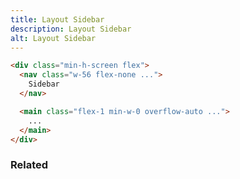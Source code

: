 ```yaml
---
title: Layout Sidebar
description: Layout Sidebar
alt: Layout Sidebar
---
```


<base-snippet :centered_preview="false" custom_preview_class="h-72">

  <template v-slot:preview>
    <div class="h-full flex">
      <nav class="w-20 sm:w-56 flex-none bg-indigo-200 p-2">
        Sidebar
      </nav>
      <main class="flex-1 min-w-0 overflow-auto bg-indigo-50 p-2">
        <div class="mb-12">
          Lorem Ipsum is simply dummy text of the printing and typesetting industry. Lorem Ipsum has been the industry's
          standard dummy text ever since the 1500s, when an unknown printer took a galley of type and scrambled it to
          make a
          type specimen book. It has survived not only five centuries, but also the leap into electronic typesetting,
          remaining essentially unchanged. It was popularised in the 1960s with the release of Letraset sheets
          containing
          Lorem Ipsum passages, and more recently with desktop publishing software like Aldus PageMaker including
          versions
          of Lorem Ipsum.
        </div>
        <div class="mb-12">
          Lorem Ipsum is simply dummy text of the printing and typesetting industry. Lorem Ipsum has been the industry's
          standard dummy text ever since the 1500s, when an unknown printer took a galley of type and scrambled it to
          make a
          type specimen book. It has survived not only five centuries, but also the leap into electronic typesetting,
          remaining essentially unchanged. It was popularised in the 1960s with the release of Letraset sheets
          containing
          Lorem Ipsum passages, and more recently with desktop publishing software like Aldus PageMaker including
          versions
          of Lorem Ipsum.
        </div>
      </main>
    </div>
  </template>

  ```html
  <div class="min-h-screen flex">
    <nav class="w-56 flex-none ...">
      Sidebar
    </nav>

    <main class="flex-1 min-w-0 overflow-auto ...">
      ...
    </main>
  </div>
  ```

  <template v-slot:source>
    <a class="btn btn-primary btn-lg" href="https://play.tailwindcss.com/DajrsYdd40">Live Edit</a>
  </template>

</base-snippet>

<h3 class="section-header">Related</h3>

<div class="flex flex-wrap">
  <card-avatar></card-avatar>
  <card-avatar-stack></card-avatar-stack>
  <card-avatar-initial></card-avatar-initial>
</div>
